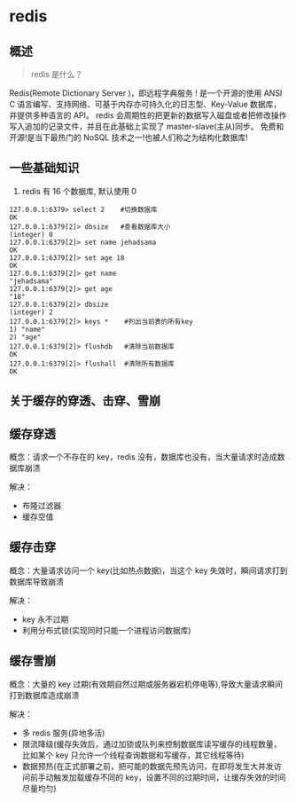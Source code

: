 # redis

## 概述

> redis 是什么？

Redis(Remote Dictionary Server )，即远程字典服务 !
是一个开源的使用 ANSI C 语言编写、支持网络、可基于内存亦可持久化的日志型、Key-Value 数据库， 并提供多种语言的 API。
redis 会周期性的把更新的数据写入磁盘或者把修改操作写入追加的记录文件，并且在此基础上实现了 master-slave(主从)同步。
免费和开源!是当下最热门的 NoSQL 技术之一!也被人们称之为结构化数据库!

## 一些基础知识

1. redis 有 16 个数据库, 默认使用 0

```redis
127.0.0.1:6379> select 2    #切换数据库
OK
127.0.0.1:6379[2]> dbsize   #查看数据库大小
(integer) 0
127.0.0.1:6379[2]> set name jehadsama
OK
127.0.0.1:6379[2]> set age 18
OK
127.0.0.1:6379[2]> get name
"jehadsama"
127.0.0.1:6379[2]> get age
"18"
127.0.0.1:6379[2]> dbsize
(integer) 2
127.0.0.1:6379[2]> keys *    #列出当前表的所有key
1) "name"
2) "age"
127.0.0.1:6379[2]> flushdb   #清除当前数据库
OK
127.0.0.1:6379[2]> flushall  #清除所有数据库
OK

```

## 关于缓存的穿透、击穿、雪崩

## 缓存穿透

概念：请求一个不存在的 key，redis 没有，数据库也没有，当大量请求时造成数据库崩溃

解决：

- 布隆过滤器
- 缓存空值

## 缓存击穿

概念：大量请求访问一个 key(比如热点数据)，当这个 key 失效时，瞬间请求打到数据库导致崩溃

解决：

- key 永不过期
- 利用分布式锁(实现同时只能一个进程访问数据库)

## 缓存雪崩

概念：大量的 key 过期(有效期自然过期或服务器宕机停电等),导致大量请求瞬间打到数据库造成崩溃

解决：

- 多 redis 服务(异地多活)
- 限流降级(缓存失效后，通过加锁或队列来控制数据库读写缓存的线程数量，比如某个 key 只允许一个线程查询数据和写缓存，其它线程等待)
- 数据预热(在正式部署之前，把可能的数据先预先访问，在即将发生大并发访问前手动触发加载缓存不同的 key，设置不同的过期时间，让缓存失效的时间尽量均匀)
